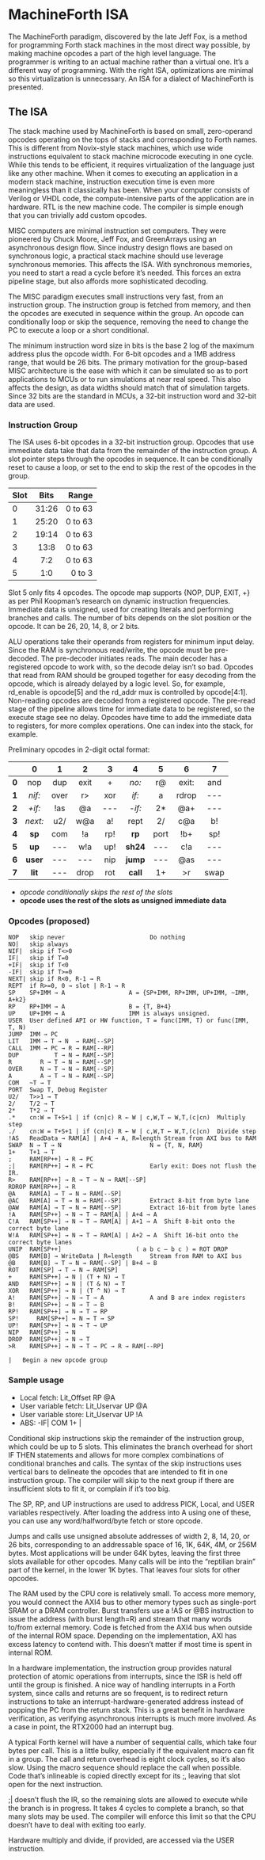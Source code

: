 # MachineForth ISA

The MachineForth paradigm, discovered by the late Jeff Fox, is a method for programming Forth stack machines in the most direct way possible, by making machine opcodes a part of the high level language. The programmer is writing to an actual machine rather than a virtual one. It’s a different way of programming. With the right ISA, optimizations are minimal so this virtualization is unnecessary. An ISA for a dialect of MachineForth is presented.

## The ISA
The stack machine used by MachineForth is based on small, zero-operand opcodes operating on the tops of stacks and corresponding to Forth names. This is different from Novix-style stack machines, which use wide instructions equivalent to stack machine microcode executing in one cycle. While this tends to be efficient, it requires virtualization of the language just like any other machine. When it comes to executing an application in a modern stack machine, instruction execution time is even more meaningless than it classically has been. When your computer consists of Verilog or VHDL code, the compute-intensive parts of the application are in hardware. RTL is the new machine code. The compiler is simple enough that you can trivially add custom opcodes.

MISC computers are minimal instruction set computers. They were pioneered by Chuck Moore, Jeff Fox, and GreenArrays using an asynchronous design flow. Since industry design flows are based on synchronous logic, a practical stack machine should use leverage synchronous memories. This affects the ISA. With synchronous memories, you need to start a read a cycle before it’s needed. This forces an extra pipeline stage, but also affords more sophisticated decoding.

The MISC paradigm executes small instructions very fast, from an instruction group. The instruction group is fetched from memory, and then the opcodes are executed in sequence within the group. An opcode can conditionally loop or skip the sequence, removing the need to change the PC to execute a loop or a short conditional.

The minimum instruction word size in bits is the base 2 log of the maximum address plus the opcode width. For 6-bit opcodes and a 1MB address range, that would be 26 bits. The primary motivation for the group-based MISC architecture is the ease with which it can be simulated so as to port applications to MCUs or to run simulations at near real speed. This also affects the design, as data widths should match that of simulation targets. Since 32 bits are the standard in MCUs, a 32-bit instruction word and 32-bit data are used.

### Instruction Group
The ISA uses 6-bit opcodes in a 32-bit instruction group. Opcodes that use immediate data take that data from the remainder of the instruction group. A slot pointer steps through the opcodes in sequence. It can be conditionally reset to cause a loop, or set to the end to skip the rest of the opcodes in the group.

| Slot | Bits  | Range   |
| ---- |:-----:| -------:|
| 0    | 31:26 | 0 to 63 |
| 1    | 25:20 | 0 to 63 |
| 2    | 19:14 | 0 to 63 |
| 3    | 13:8  | 0 to 63 |
| 4    | 7:2   | 0 to 63 |
| 5    | 1:0   | 0 to 3 |

Slot 5 only fits 4 opcodes. The opcode map supports {NOP, DUP, EXIT, +} as per Phil Koopman’s research on dynamic instruction frequencies. Immediate data is unsigned, used for creating literals and performing branches and calls. The number of bits depends on the slot position or the opcode. It can be 26, 20, 14, 8, or 2 bits. 

ALU operations take their operands from registers for minimum input delay. Since the RAM is synchronous read/write, the opcode must be pre-decoded. The pre-decoder initiates reads. The main decoder has a registered opcode to work with, so the decode delay isn’t so bad. Opcodes that read from RAM should be grouped together for easy decoding from the opcode, which is already delayed by a logic level. So, for example, rd_enable is opcode[5] and the rd_addr mux is controlled by opcode[4:1]. Non-reading opcodes are decoded from a registered opcode. The pre-read stage of the pipeline allows time for immediate data to be registered, so the execute stage see no delay. Opcodes have time to add the immediate data to registers, for more complex operations. One can index into the stack, for example.

Preliminary opcodes in 2-digit octal format:

|       | 0        | 1    | 2    | 3   | 4        | 5    | 6     | 7    |
|:-----:|:--------:|:----:|:----:|:---:|:--------:|:----:|:-----:|:----:|
| **0** | nop      | dup  | exit | +   | *no:*    | r@   | exit: | and  |
| **1** | *nif:*   | over | r>   | xor | *if:*    | a    | rdrop | ---  |
| **2** | *+if:*   | !as  | @a   | --- | *-if:*   | 2*   | @a+   | ---  |
| **3** | *next:*  | u2/  | w@a  | a!  | rept     | 2/   | c@a   | b!   |
| **4** | **sp**   | com  | !a   | rp! | **rp**   | port | !b+   | sp!  |
| **5** | **up**   | ---  | w!a  | up! | **sh24** | ---  | c!a   | ---  |
| **6** | **user** | ---  | ---  | nip | **jump** | ---  | @as   | ---  |
| **7** | **lit**  | ---  | drop | rot | **call** | 1+   | >r    | swap |

- *opcode conditionally skips the rest of the slots*
- **opcode uses the rest of the slots as unsigned immediate data**

### Opcodes (proposed)

```
NOP   skip never						Do nothing
NO|   skip always
NIF|  skip if T<>0
IF|   skip if T=0
+IF|  skip if T<0
-IF|  skip if T>=0
NEXT| skip if R<0, R-1 → R
REPT  if R>=0, 0 → slot | R-1 → R
SP    SP+IMM → A                  A = {SP+IMM, RP+IMM, UP+IMM, ~IMM, A+k2}
RP    RP+IMM → A                  B = {T, B+4}
UP    UP+IMM → A                  IMM is always unsigned.
USER  User defined API or HW function, T = func(IMM, T) or func(IMM, T, N)
JUMP  IMM → PC
LIT   IMM → T → N  → RAM[--SP]
CALL  IMM → PC → R → RAM[--RP]
DUP          T → N → RAM[--SP]
R        R → T → N → RAM[--SP]
OVER     N → T → N → RAM[--SP]
A        A → T → N → RAM[--SP]	
COM   ~T → T
PORT  Swap T, Debug Register
U2/   T>>1 → T
2/    T/2 → T
2*    T*2 → T
.*    cn:W = T+S+1 | if (cn|c) R ← W | c,W,T ← W,T,(c|cn)  Multiply step
./    cn:W = T+S+1 | if (cn|c) R ← W | c,W,T ← W,T,(c|cn)  Divide step
!AS   ReadData → RAM[A] | A+4 → A, R=length	Stream from AXI bus to RAM
SWAP  N → T → N                         N = {T, N, RAM}
1+    T+1 → T
;     RAM[RP++] → R → PC
;|    RAM[RP++] → R → PC                Early exit: Does not flush the IR.
R>    RAM[RP++] → R → T → N → RAM[--SP]
RDROP RAM[RP++] → R
@A    RAM[A] → T → N → RAM[--SP]
@AC   RAM[A] → T → N → RAM[--SP]        Extract 8-bit from byte lane
@AW   RAM[A] → T → N → RAM[--SP]        Extract 16-bit from byte lanes
!A    RAM[SP++] → N → T → RAM[A] | A+4 → A
C!A   RAM[SP++] → N → T → RAM[A] | A+1 → A  Shift 8-bit onto the correct byte lane
W!A   RAM[SP++] → N → T → RAM[A] | A+2 → A  Shift 16-bit onto the correct byte lanes
UNIP  RAM[SP++]						( a b c – b c ) = ROT DROP
@BS   RAM[B] → WriteData | R=length     Stream from RAM to AXI bus
@B    RAM[B] → T → N → RAM[--SP] | B+4 → B
ROT   RAM[SP] → T → N → RAM[SP]
+     RAM[SP++] → N | (T + N) → T
AND   RAM[SP++] → N | (T & N) → T
XOR   RAM[SP++] → N | (T ^ N) → T
A!    RAM[SP++] → N → T → A             A and B are index registers
B!    RAM[SP++] → N → T → B
RP!   RAM[SP++] → N → T → RP
SP!  	RAM[SP++] → N → T → SP
UP!   RAM[SP++] → N → T → UP
NIP   RAM[SP++] → N
DROP  RAM[SP++] → N → T
>R    RAM[SP++] → N → T → PC → R → RAM[--RP]

|	Begin a new opcode group
```

### Sample usage
- Local fetch: Lit_Offset RP @A
- User variable fetch: Lit_Uservar UP @A
- User variable store:  Lit_Uservar UP !A
- ABS: -IF| COM 1+ |

Conditional skip instructions skip the remainder of the instruction group, which could be up to 5 slots. This eliminates the branch overhead for short IF THEN statements and allows for more complex combinations of conditional branches and calls. The syntax of the skip instructions uses vertical bars to delineate the opcodes that are intended to fit in one instruction group. The compiler will skip to the next group if there are insufficient slots to fit it, or complain if it’s too big.

The SP, RP, and UP instructions are used to address PICK, Local, and USER variables respectively. After loading the address into A using one of these, you can use any word/halfword/byte fetch or store opcode.

Jumps and calls use unsigned absolute addresses of width 2, 8, 14, 20, or 26 bits, corresponding to an addressable space of 16, 1K, 64K, 4M, or 256M bytes. Most applications will be under 64K bytes, leaving the first three slots available for other opcodes. Many calls will be into the “reptilian brain” part of the kernel, in the lower 1K bytes. That leaves four slots for other opcodes.

The RAM used by the CPU core is relatively small. To access more memory, you would connect the AXI4 bus to other memory types such as single-port SRAM or a DRAM controller. Burst transfers use a !AS or @BS instruction to issue the address (with burst length=R) and stream that many words to/from external memory. Code is fetched from the AXI4 bus when outside of the internal ROM space. Depending on the implementation, AXI has excess latency to contend with. This doesn’t matter if most time is spent in internal ROM.

In a hardware implementation, the instruction group provides natural protection of atomic operations from interrupts, since the ISR is held off until the group is finished. A nice way of handling interrupts in a Forth system, since calls and returns are so frequent, is to redirect return instructions to take an interrupt-hardware-generated address instead of popping the PC from the return stack. This is a great benefit in hardware verification, as verifying asynchronous interrupts is much more involved. As a case in point, the RTX2000 had an interrupt bug.

A typical Forth kernel will have a number of sequential calls, which take four bytes per call. This is a little bulky, especially if the equivalent macro can fit in a group. The call and return overhead is eight clock cycles, so it’s also slow. Using the macro sequence should replace the call when possible. Code that’s inlineable is copied directly except for its ;, leaving that slot open for the next instruction.

;| doesn’t flush the IR, so the remaining slots are allowed to execute while the branch is in progress. It takes 4 cycles to complete a branch, so that many slots may be used. The compiler will enforce this limit so that the CPU doesn’t have to deal with exiting too early.

Hardware multiply and divide, if provided, are accessed via the USER instruction.
